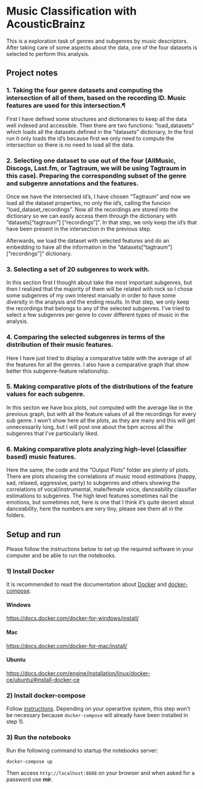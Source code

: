 # Music Classification with AcousticBrainz

This is a exploration task of genres and subgenres by music descriptors. After taking care of some aspects about the data, one of the four datasets is selected to perform this analysis.

## Project notes

### 1. Taking the four genre datasets and computing the intersection of all of them, based on the recording ID. Music features are used for this intersection.¶

First I have defined some structures and dictionaries to keep all the data well indexed and accessible. Then there are two functions: “load_datasets” which loads all the datasets defined in the “datasets” dictionary, In the first run it only loads the id’s because first we only need to compute the intersection so there is no need to load all the data.

### 2. Selecting one dataset to use out of the four (AllMusic, Discogs, Last.fm, or Tagtraum, we will be using Tagtraum in this case). Preparing the corresponding subset of the genre and subgenre annotations and the features.

Once we have the intersected id’s, I have chosen “Tagtraum” and now we load all the dataset properties, no only the id’s, calling the funcion “load_dataset_recordings”. Now all the recordings are stored into the dictionary so we can easily access them through the dictionary with “datasets[“tagtraum”] [“recordings”]”. In that step, we only keep the id’s that have been present in the intersection in the previous step.

Afterwards, we load the dataset with selected features and do an embedding to have all the information in the “datasets[“tagtraum”] [“recordings”]” dictionary.

### 3. Selecting a set of 20 subgenres to work with.

In this section first I thought about take the most important subgenres, but then I realized that the majority of them will be related with rock so I chose some subgenres of my own interest manually in order to have some diversity in the analysis and the ending results. In that step, we only keep the recordings that belongs to any of the selected subgenres. I've tried to select a few subgenres per genre to cover different types of music in the analysis.

### 4. Comparing the selected subgenres in terms of the distribution of their music features.

Here I have just tried to display a comparative table with the average of all the features for all the genres. I also have a comparative graph that show better this subgenre-feature relationship.



### 5. Making comparative plots of the distributions of the feature values for each subgenre.

In this secton we have box plots, not computed with the average like in the previous graph, but with all the feature values of all the recordings for every sub genre. I won’t show here all the plots, as they are many and this will get unnecessarily long, but I will post one about the bpm across all the subgenres that I’ve particularly liked.



### 6. Making comparative plots analyzing high-level (classifier based) music features.

Here the same, the code and the “Output Plots” folder are plenty of plots. There are plots showing the correlations of music mood estimations (happy, sad, relaxed, aggressive, party) to subgenres and others showing the correlations of vocal/instrumental, male/female voice, danceability classifier estimations to subgenres. The high level features sometimes nail the emotions, but sometimes not, here is one that I think it’s quite decent about danceability, here the numbers are very tiny, please see them all in the folders. 



## Setup and run

Please follow the instructions below to set up the required software in your computer and be able to run the notebooks.

### 1) Install Docker

It is recommended to read the documentation about [Docker](https://docs.docker.com/)
and [docker-compose](https://docs.docker.com/compose/).

#### Windows
https://docs.docker.com/docker-for-windows/install/

#### Mac
https://docs.docker.com/docker-for-mac/install/

#### Ubuntu
https://docs.docker.com/engine/installation/linux/docker-ce/ubuntu/#install-docker-ce

### 2) Install docker-compose

Follow [instructions](https://docs.docker.com/compose/install/).
Depending on your operartive system, this step won't be necessary because `docker-compose` will already have been installed in step 1).

### 3) Run the notebooks

Run the following command to startup the notebooks server:

    docker-compose up

Then access `http://localhost:8888` on your browser and when asked for a password use **mir**.